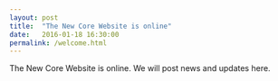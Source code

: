 ```yaml
---
layout: post
title:  "The New Core Website is online"
date:   2016-01-18 16:30:00
permalink: /welcome.html
---
```

The New Core Website is online. We will post news and updates here. 
